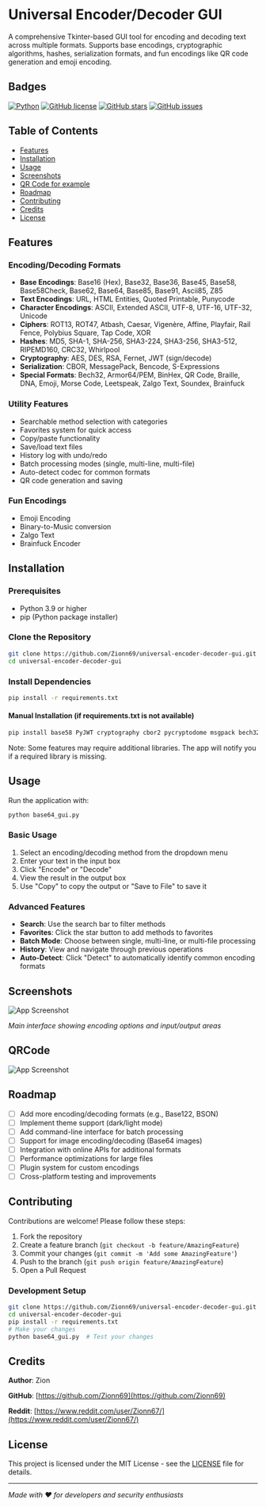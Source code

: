 # Universal Encoder/Decoder GUI

A comprehensive Tkinter-based GUI tool for encoding and decoding text across multiple formats. Supports base encodings, cryptographic algorithms, hashes, serialization formats, and fun encodings like QR code generation and emoji encoding.

## Badges

[![Python](https://img.shields.io/badge/python-3.9%2B-blue.svg)](https://www.python.org/)
[![GitHub license](https://img.shields.io/github/license/Zionn69/Universal-Encoder-Decoder)](https://github.com/Zionn69/Universal-Encoder-Decoder/blob/main/LICENSE)
[![GitHub stars](https://img.shields.io/github/stars/Zionn69/Universal-Encoder-Decoder)](https://github.com/Zionn69/Universal-Encoder-Decoder/stargazers)
[![GitHub issues](https://img.shields.io/github/issues/Zionn69/Universal-Encoder-Decoder)](https://github.com/Zionn69/Universal-Encoder-Decoder/issues)


## Table of Contents

- [Features](#features)
- [Installation](#installation)
- [Usage](#usage)
- [Screenshots](#screenshots)
- [QR Code for example](#qrcode)
- [Roadmap](#roadmap)
- [Contributing](#contributing)
- [Credits](#credits)
- [License](#license)

## Features

### Encoding/Decoding Formats
- **Base Encodings**: Base16 (Hex), Base32, Base36, Base45, Base58, Base58Check, Base62, Base64, Base85, Base91, Ascii85, Z85
- **Text Encodings**: URL, HTML Entities, Quoted Printable, Punycode
- **Character Encodings**: ASCII, Extended ASCII, UTF-8, UTF-16, UTF-32, Unicode
- **Ciphers**: ROT13, ROT47, Atbash, Caesar, Vigenère, Affine, Playfair, Rail Fence, Polybius Square, Tap Code, XOR
- **Hashes**: MD5, SHA-1, SHA-256, SHA3-224, SHA3-256, SHA3-512, RIPEMD160, CRC32, Whirlpool
- **Cryptography**: AES, DES, RSA, Fernet, JWT (sign/decode)
- **Serialization**: CBOR, MessagePack, Bencode, S-Expressions
- **Special Formats**: Bech32, Armor64/PEM, BinHex, QR Code, Braille, DNA, Emoji, Morse Code, Leetspeak, Zalgo Text, Soundex, Brainfuck

### Utility Features
- Searchable method selection with categories
- Favorites system for quick access
- Copy/paste functionality
- Save/load text files
- History log with undo/redo
- Batch processing modes (single, multi-line, multi-file)
- Auto-detect codec for common formats
- QR code generation and saving

### Fun Encodings
- Emoji Encoding
- Binary-to-Music conversion
- Zalgo Text
- Brainfuck Encoder

## Installation

### Prerequisites
- Python 3.9 or higher
- pip (Python package installer)

### Clone the Repository
```bash
git clone https://github.com/Zionn69/universal-encoder-decoder-gui.git
cd universal-encoder-decoder-gui
```

### Install Dependencies
```bash
pip install -r requirements.txt
```

#### Manual Installation (if requirements.txt is not available)
```bash
pip install base58 PyJWT cryptography cbor2 pycryptodome msgpack bech32 qrcode[pil] zmq
```

Note: Some features may require additional libraries. The app will notify you if a required library is missing.

## Usage

Run the application with:
```bash
python base64_gui.py
```

### Basic Usage
1. Select an encoding/decoding method from the dropdown menu
2. Enter your text in the input box
3. Click "Encode" or "Decode"
4. View the result in the output box
5. Use "Copy" to copy the output or "Save to File" to save it

### Advanced Features
- **Search**: Use the search bar to filter methods
- **Favorites**: Click the star button to add methods to favorites
- **Batch Mode**: Choose between single, multi-line, or multi-file processing
- **History**: View and navigate through previous operations
- **Auto-Detect**: Click "Detect" to automatically identify common encoding formats

## Screenshots

![App Screenshot](screenshot.png)

*Main interface showing encoding options and input/output areas*

## QRCode

![App Screenshot](qrcode.png)

## Roadmap

- [ ] Add more encoding/decoding formats (e.g., Base122, BSON)
- [ ] Implement theme support (dark/light mode)
- [ ] Add command-line interface for batch processing
- [ ] Support for image encoding/decoding (Base64 images)
- [ ] Integration with online APIs for additional formats
- [ ] Performance optimizations for large files
- [ ] Plugin system for custom encodings
- [ ] Cross-platform testing and improvements

## Contributing

Contributions are welcome! Please follow these steps:

1. Fork the repository
2. Create a feature branch (`git checkout -b feature/AmazingFeature`)
3. Commit your changes (`git commit -m 'Add some AmazingFeature'`)
4. Push to the branch (`git push origin feature/AmazingFeature`)
5. Open a Pull Request

### Development Setup
```bash
git clone https://github.com/Zionn69/universal-encoder-decoder-gui.git
cd universal-encoder-decoder-gui
pip install -r requirements.txt
# Make your changes
python base64_gui.py  # Test your changes
```

## Credits

**Author**: Zion

**GitHub**: [https://github.com/Zionn69](https://github.com/Zionn69)

**Reddit**: [https://www.reddit.com/user/Zionn67/](https://www.reddit.com/user/Zionn67/)

## License

This project is licensed under the MIT License - see the [LICENSE](LICENSE) file for details.

---

*Made with ❤️ for developers and security enthusiasts*
